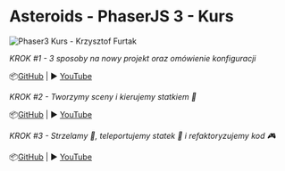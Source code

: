 # Asteroids - PhaserJS 3 - Kurs

![Phaser3 Kurs - Krzysztof Furtak](https://i.ibb.co/bmZ4g7W/Banner.jpg)

*KROK #1 - 3 sposoby na nowy projekt oraz omówienie konfiguracji*

📦[GitHub](https://github.com/KrzysiekF/kurs-phaser/tree/krok-1-konfiguracja) |  ▶️ [YouTube](https://youtu.be/odXOYg2zdvw)

*KROK #2 - Tworzymy sceny i kierujemy statkiem 🚀*

📦[GitHub](https://github.com/KrzysiekF/kurs-phaser/tree/krok-2-statek) |  ▶️ [YouTube](https://youtu.be/S9kcOWOfEvo)

*KROK #3 - Strzelamy 🔫, teleportujemy statek 🚀 i refaktoryzujemy kod 🎮*

📦[GitHub](https://github.com/KrzysiekF/kurs-phaser/tree/krok-3-strzelamy) |  ▶️ [YouTube](https://youtu.be/9c2I-XlMBzw)